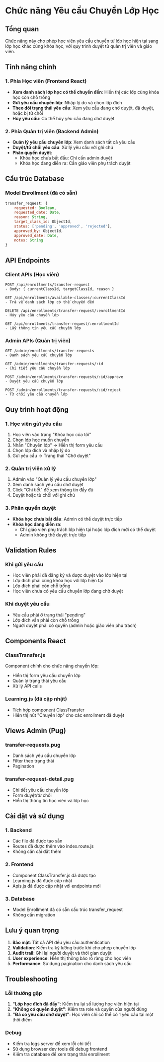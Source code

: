 # Chức năng Yêu cầu Chuyển Lớp Học

## Tổng quan
Chức năng này cho phép học viên yêu cầu chuyển từ lớp học hiện tại sang lớp học khác cùng khóa học, với quy trình duyệt từ quản trị viên và giáo viên.

## Tính năng chính

### 1. Phía Học viên (Frontend React)
- **Xem danh sách lớp học có thể chuyển đến**: Hiển thị các lớp cùng khóa học còn chỗ trống
- **Gửi yêu cầu chuyển lớp**: Nhập lý do và chọn lớp đích
- **Theo dõi trạng thái yêu cầu**: Xem yêu cầu đang chờ duyệt, đã duyệt, hoặc bị từ chối
- **Hủy yêu cầu**: Có thể hủy yêu cầu đang chờ duyệt

### 2. Phía Quản trị viên (Backend Admin)
- **Quản lý yêu cầu chuyển lớp**: Xem danh sách tất cả yêu cầu
- **Duyệt/từ chối yêu cầu**: Xử lý yêu cầu với ghi chú
- **Phân quyền duyệt**: 
  - Khóa học chưa bắt đầu: Chỉ cần admin duyệt
  - Khóa học đang diễn ra: Cần giáo viên phụ trách duyệt

## Cấu trúc Database

### Model Enrollment (đã có sẵn)
```javascript
transfer_request: {
    requested: Boolean,
    requested_date: Date,
    reason: String,
    target_class_id: ObjectId,
    status: ['pending', 'approved', 'rejected'],
    approved_by: ObjectId,
    approved_date: Date,
    notes: String
}
```

## API Endpoints

### Client APIs (Học viên)
```
POST /api/enrollments/transfer-request
- Body: { currentClassId, targetClassId, reason }

GET /api/enrollments/available-classes/:currentClassId
- Trả về danh sách lớp có thể chuyển đến

DELETE /api/enrollments/transfer-request/:enrollmentId
- Hủy yêu cầu chuyển lớp

GET /api/enrollments/transfer-request/:enrollmentId
- Lấy thông tin yêu cầu chuyển lớp
```

### Admin APIs (Quản trị viên)
```
GET /admin/enrollments/transfer-requests
- Danh sách yêu cầu chuyển lớp

GET /admin/enrollments/transfer-requests/:id
- Chi tiết yêu cầu chuyển lớp

POST /admin/enrollments/transfer-requests/:id/approve
- Duyệt yêu cầu chuyển lớp

POST /admin/enrollments/transfer-requests/:id/reject
- Từ chối yêu cầu chuyển lớp
```

## Quy trình hoạt động

### 1. Học viên gửi yêu cầu
1. Học viên vào trang "Khóa học của tôi"
2. Chọn lớp học muốn chuyển
3. Nhấn "Chuyển lớp" → Hiển thị form yêu cầu
4. Chọn lớp đích và nhập lý do
5. Gửi yêu cầu → Trạng thái "Chờ duyệt"

### 2. Quản trị viên xử lý
1. Admin vào "Quản lý yêu cầu chuyển lớp"
2. Xem danh sách yêu cầu chờ duyệt
3. Click "Chi tiết" để xem thông tin đầy đủ
4. Duyệt hoặc từ chối với ghi chú

### 3. Phân quyền duyệt
- **Khóa học chưa bắt đầu**: Admin có thể duyệt trực tiếp
- **Khóa học đang diễn ra**: 
  - Chỉ giáo viên phụ trách lớp hiện tại hoặc lớp đích mới có thể duyệt
  - Admin không thể duyệt trực tiếp

## Validation Rules

### Khi gửi yêu cầu
- Học viên phải đã đăng ký và được duyệt vào lớp hiện tại
- Lớp đích phải cùng khóa học với lớp hiện tại
- Lớp đích phải còn chỗ trống
- Học viên chưa có yêu cầu chuyển lớp đang chờ duyệt

### Khi duyệt yêu cầu
- Yêu cầu phải ở trạng thái "pending"
- Lớp đích vẫn phải còn chỗ trống
- Người duyệt phải có quyền (admin hoặc giáo viên phụ trách)

## Components React

### ClassTransfer.js
Component chính cho chức năng chuyển lớp:
- Hiển thị form yêu cầu chuyển lớp
- Quản lý trạng thái yêu cầu
- Xử lý API calls

### Learning.js (đã cập nhật)
- Tích hợp component ClassTransfer
- Hiển thị nút "Chuyển lớp" cho các enrollment đã duyệt

## Views Admin (Pug)

### transfer-requests.pug
- Danh sách yêu cầu chuyển lớp
- Filter theo trạng thái
- Pagination

### transfer-request-detail.pug
- Chi tiết yêu cầu chuyển lớp
- Form duyệt/từ chối
- Hiển thị thông tin học viên và lớp học

## Cài đặt và sử dụng

### 1. Backend
- Các file đã được tạo sẵn
- Routes đã được thêm vào index.route.js
- Không cần cài đặt thêm

### 2. Frontend
- Component ClassTransfer.js đã được tạo
- Learning.js đã được cập nhật
- Apis.js đã được cập nhật với endpoints mới

### 3. Database
- Model Enrollment đã có sẵn cấu trúc transfer_request
- Không cần migration

## Lưu ý quan trọng

1. **Bảo mật**: Tất cả API đều yêu cầu authentication
2. **Validation**: Kiểm tra kỹ lưỡng trước khi cho phép chuyển lớp
3. **Audit trail**: Ghi lại người duyệt và thời gian duyệt
4. **User experience**: Hiển thị thông báo rõ ràng cho học viên
5. **Performance**: Sử dụng pagination cho danh sách yêu cầu

## Troubleshooting

### Lỗi thường gặp
1. **"Lớp học đích đã đầy"**: Kiểm tra lại số lượng học viên hiện tại
2. **"Không có quyền duyệt"**: Kiểm tra role và quyền của người dùng
3. **"Đã có yêu cầu chờ duyệt"**: Học viên chỉ có thể có 1 yêu cầu tại một thời điểm

### Debug
- Kiểm tra logs server để xem lỗi chi tiết
- Sử dụng browser dev tools để debug frontend
- Kiểm tra database để xem trạng thái enrollment
